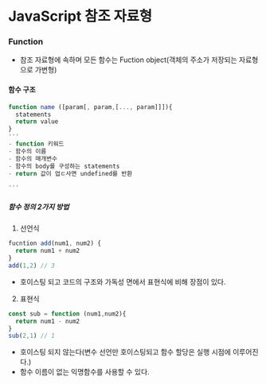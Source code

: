 # JavaScript 참조 자료형

### Function 
- 참조 자료형에 속하며 모든 함수는 Fuction object(객체의 주소가 저장되는 자료형으로 가변형)

#### 함수 구조 
```js
function name ([param[, param,[..., param]]]){
  statements
  return value
}
'''
- function 키워드 
- 함수의 이름
- 함수의 매개변수
- 함수의 body를 구성하는 statements
- return 값이 업ㄷ사면 undefined를 반환

'''
```

##### 함수 정의 2가지 방법
1. 선언식
```js
fucntion add(num1, num2) {
  return num1 + num2
}
add(1,2) // 3
```
- 호이스팅 되고 코드의 구조와 가독성 면에서 표현식에 비해 장점이 있다.
2. 표현식
```js
const sub = function (num1,num2){
  return num1 - num2
}
sub(2,1) // 1
```

- 호이스팅 되지 않는다(변수 선언만 호이스팅되고 함수 할당은 실행 시점에 이루어진다.)
- 함수 이름이 없는 익명함수를 사용할 수 있다.